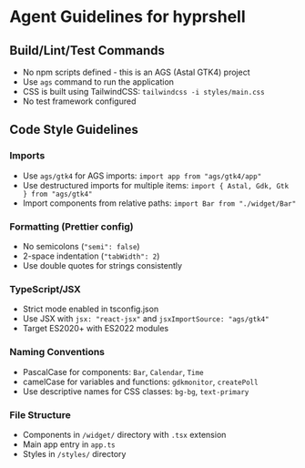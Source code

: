 # Agent Guidelines for hyprshell

## Build/Lint/Test Commands

- No npm scripts defined - this is an AGS (Astal GTK4) project
- Use `ags` command to run the application
- CSS is built using TailwindCSS: `tailwindcss -i styles/main.css`
- No test framework configured

## Code Style Guidelines

### Imports

- Use `ags/gtk4` for AGS imports: `import app from "ags/gtk4/app"`
- Use destructured imports for multiple items:
  `import { Astal, Gdk, Gtk } from "ags/gtk4"`
- Import components from relative paths: `import Bar from "./widget/Bar"`

### Formatting (Prettier config)

- No semicolons (`"semi": false`)
- 2-space indentation (`"tabWidth": 2`)
- Use double quotes for strings consistently

### TypeScript/JSX

- Strict mode enabled in tsconfig.json
- Use JSX with `jsx: "react-jsx"` and `jsxImportSource: "ags/gtk4"`
- Target ES2020+ with ES2022 modules

### Naming Conventions

- PascalCase for components: `Bar`, `Calendar`, `Time`
- camelCase for variables and functions: `gdkmonitor`, `createPoll`
- Use descriptive names for CSS classes: `bg-bg`, `text-primary`

### File Structure

- Components in `/widget/` directory with `.tsx` extension
- Main app entry in `app.ts`
- Styles in `/styles/` directory

